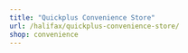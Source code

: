 ```yaml
---
title: "Quickplus Convenience Store"
url: /halifax/quickplus-convenience-store/
shop: convenience
---
```


